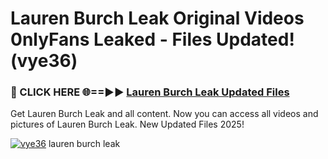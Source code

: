 # Lauren Burch Leak Original Videos 0nlyFans Leaked - Files Updated! (vye36)

<h3>🔴 CLICK HERE 🌐==►► <a href="https://tinyurl.com/2jnfzry5" rel="nofollow">Lauren Burch Leak Updated Files</a></h3>

Get Lauren Burch Leak and all content. Now you can access all videos and pictures of Lauren Burch Leak. New Updated Files 2025!

[![vye36](https://i.imgur.com/GyGTBgg.gif)](https://tinyurl.com/2jnfzry5)
lauren burch leak
